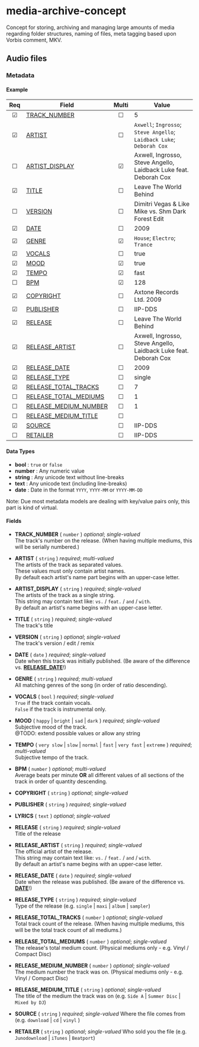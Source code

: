 # media-archive-concept
Concept for storing, archiving and managing large amounts of media regarding folder structures, naming of files, meta tagging based upon Vorbis comment, MKV.


## Audio files


### Metadata


#### Example

| Req   | Field                                           | Multi | Value                                                             |
| :---: | ----------------------------------------------- | :---: | ----------------------------------------------------------------- |
| ☑     | [TRACK_NUMBER](#TRACK_NUMBER)                   | ☐     | 5                                                                 |
| ☑     | [ARTIST](#ARTIST)                               | ☐     | `Axwell`; `Ingrosso`; `Steve Angello`; `Laidback Luke`; `Deborah Cox` |
| ☐     | [ARTIST_DISPLAY](#ARTIST_DISPLAY)               | ☑     | Axwell, Ingrosso, Steve Angello, Laidback Luke feat. Deborah Cox  |
| ☑     | [TITLE](#TITLE)                                 | ☐     | Leave The World Behind                                            |
| ☐     | [VERSION](#VERSION)                             | ☐     | Dimitri Vegas & Like Mike vs. Shm Dark Forest Edit                |
| ☑     | [DATE](#DATE)                                   | ☐     | 2009                                                              |
| ☑     | [GENRE](#GENRE)                                 | ☑     | `House`; `Electro`; `Trance`                                        |
| ☑     | [VOCALS](#VOCALS)                               | ☐     | true                                                              |
| ☑     | [MOOD](#MOOD)                                   | ☑     | true                                                              |
| ☑     | [TEMPO](#TEMPO)                                 | ☑     | fast                                                              |
| ☐     | [BPM](#TEMPO)                                   | ☑     | 128                                                               |
| ☑     | [COPYRIGHT](#COPYRIGHT)                         | ☐     | Axtone Records Ltd. 2009                                          |
| ☑     | [PUBLISHER](#PUBLISHER)                         | ☐     | IIP-DDS                                                           |
| ☑     | [RELEASE](#RELEASE)                             | ☐     | Leave The World Behind                                            |
| ☑     | [RELEASE_ARTIST](#RELEASE_ARTIST)               | ☐     | Axwell, Ingrosso, Steve Angello, Laidback Luke feat. Deborah Cox  |
| ☑     | [RELEASE_DATE](#RELEASE_DATE)                   | ☐     | 2009                                                              |
| ☑     | [RELEASE_TYPE](#RELEASE_TYPE)                   | ☐     | single                                                            |
| ☑     | [RELEASE_TOTAL_TRACKS](#RELEASE_TOTAL_TRACKS)   | ☐     | 7                                                                 |
| ☐     | [RELEASE_TOTAL_MEDIUMS](#RELEASE_TOTAL_MEDIUMS) | ☐     | 1                                                                 |
| ☐     | [RELEASE_MEDIUM_NUMBER](#RELEASE_MEDIUM_NUMBER) | ☐     | 1                                                                 |
| ☐     | [RELEASE_MEDIUM_TITLE](#RELEASE_MEDIUM_TITLE)   | ☐     |                                                                   |
| ☑     | [SOURCE](#SOURCE)                               | ☐     | IIP-DDS                                                           |
| ☐     | [RETAILER](#RETAILER)                           | ☐     | IIP-DDS                                                           |


#### Data Types

- **bool** : `true` or `false`
- **number** : Any numeric value
- **string** : Any unicode text without line-breaks
- **text** : Any unicode text (including line-breaks)
- **date** : Date in the format `YYYY`, `YYYY-MM` or `YYYY-MM-DD`

Note: Due most metadata models are dealing with key/value pairs only, this part is kind of virtual.


#### Fields

- **TRACK_NUMBER** ( `number` ) _optional_; _single-valued_ \
  The track's number on the release. (When having multiple mediums, this will be serially numbered.)

- **ARTIST** ( `string` ) _required_; _multi-valued_ \
  The artists of the track as separated values. \
  These values must only contain artist names. \
  By default each artist's name part begins with an upper-case letter.

- **ARTIST_DISPLAY** ( `string` ) _required_; _single-valued_ \
  The artists of the track as a single string. \
  This string may contain text like: `vs.` / `feat.` / `and` / `with`. \
  By default an artist's name begins with an upper-case letter.

- **TITLE** ( `string` ) _required_; _single-valued_ \
  The track's title

- **VERSION** ( `string` ) _optional_; _single-valued_ \
  The track's version / edit / remix

- **DATE** ( `date` ) _required_; _single-valued_ \
  Date when this track was initially published. (Be aware of the difference vs. [**RELEASE_DATE**](#DATE)!)

- **GENRE** ( `string` ) _required_; _multi-valued_ \
  All matching genres of the song (in order of ratio descending).

- **VOCALS** ( `bool` ) _required_; _single-valued_ \
  `True` if the track contain vocals. \
  `False` if the track is instrumental only.

- **MOOD** ( `happy` | `bright` | `sad` | `dark` ) _required_; _single-valued_ \
  Subjective mood of the track. \
  @TODO: extend possible values or allow any string

- **TEMPO** ( `very slow` | `slow` | `normal` | `fast` | `very fast` | `extreme` ) _required_; _multi-valued_ \
  Subjective tempo of the track.

- **BPM** ( `number` ) _optional_; _multi-valued_ \
  Average beats per minute **OR** all different values of all sections of the track in order of quantity descending.

- **COPYRIGHT** ( `string` ) _optional_; _single-valued_ 

- **PUBLISHER** ( `string` ) _required_; _single-valued_ 

- **LYRICS** ( `text` ) _optional_; _single-valued_ 

- **RELEASE** ( `string` ) _required_; _single-valued_ \
  Title of the release

- **RELEASE_ARTIST** ( `string` ) _required_; _single-valued_ \
  The official artist of the release. \
  This string may contain text like: `vs.` / `feat.` / `and` / `with`. \
  By default an artist's name begins with an upper-case letter.

- **RELEASE_DATE** ( `date` ) _required_; _single-valued_ \
  Date when the release was published. (Be aware of the difference vs. [**DATE**](#DATE)!)

- **RELEASE_TYPE** ( `string` ) _required_; _single-valued_ \
  Type of the release (e.g. `single` | `maxi` | `album` | `sampler`)

- **RELEASE_TOTAL_TRACKS** ( `number` ) _optional_; _single-valued_ \
  Total track count of the release. (When having multiple mediums, this will be the total track count of all mediums.)

- **RELEASE_TOTAL_MEDIUMS** ( `number` ) _optional_; _single-valued_ \
  The release's total medium count. (Physical mediums only - e.g. Vinyl / Compact Disc) 

- **RELEASE_MEDIUM_NUMBER** ( `number` ) _optional_; _single-valued_ \
  The medium number the track was on. (Physical mediums only - e.g. Vinyl / Compact Disc) 

- **RELEASE_MEDIUM_TITLE** ( `string` ) _optional_; _single-valued_ \
  The title of the medium the track was on (e.g. `Side A` | `Summer Disc` | `Mixed by DJ`)

- **SOURCE** ( `string` ) _required_; _single-valued_ 
  Where the file comes from (e.g. `download` | `cd` | `vinyl` )

- **RETAILER** ( `string` ) _optional_; _single-valued_ 
  Who sold you the file (e.g. `Junodownload` | `iTunes` | `Beatport`)

